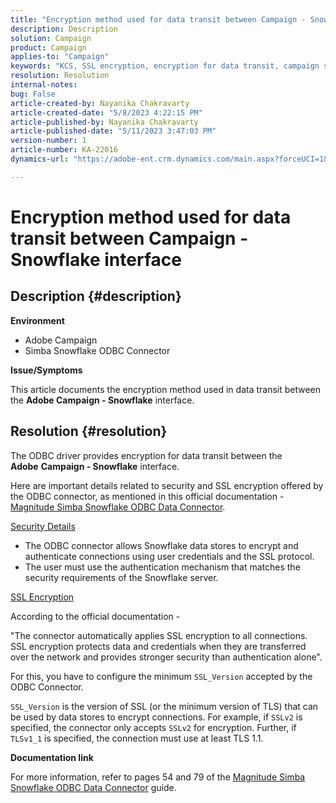 ```yaml
---
title: "Encryption method used for data transit between Campaign - Snowflake interface"
description: Description
solution: Campaign
product: Campaign
applies-to: "Campaign"
keywords: "KCS, SSL encryption, encryption for data transit, campaign snowflake interface, ODBC driver"
resolution: Resolution
internal-notes: 
bug: False
article-created-by: Nayanika Chakravarty
article-created-date: "5/8/2023 4:22:15 PM"
article-published-by: Nayanika Chakravarty
article-published-date: "5/11/2023 3:47:03 PM"
version-number: 1
article-number: KA-22016
dynamics-url: "https://adobe-ent.crm.dynamics.com/main.aspx?forceUCI=1&pagetype=entityrecord&etn=knowledgearticle&id=779bd679-bced-ed11-8849-6045bd006239"

---
```

# Encryption method used for data transit between Campaign - Snowflake interface

## Description {#description}


<b>Environment</b>

- Adobe Campaign
- Simba Snowflake ODBC Connector


<b>Issue/Symptoms</b>

This article documents the encryption method used in data transit between the <b>Adobe Campaign - Snowflake</b> interface.


## Resolution {#resolution}


The ODBC driver provides encryption for data transit between the <b>Adobe</b> <b>Campaign - Snowflake</b> interface.

Here are important details related to security and SSL encryption offered by the ODBC connector, as mentioned in this official documentation - [Magnitude Simba Snowflake ODBC Data Connector](https://docs.posit.co/drivers/1.8.0/pdf/Simba%20Snowflake%20ODBC%20Connector%20Install%20and%20Configuration%20Guide.pdf).

<u>Security Details</u>

- The ODBC connector allows Snowflake data stores to encrypt and authenticate connections using user credentials and the SSL protocol.
- The user must use the authentication mechanism that matches the security requirements of the Snowflake server.


<u>SSL Encryption</u>

According to the official documentation -

"The connector automatically applies SSL encryption to all connections. SSL encryption protects data and credentials when they are transferred over the network and provides stronger security than authentication alone".

For this, you have to configure the minimum `SSL_Version` accepted by the ODBC Connector.

`SSL_Version` is the version of SSL (or the minimum version of TLS) that can be used by data stores to encrypt connections. For example, if `SSLv2` is specified, the connector only accepts `SSLv2` for encryption. Further, if `TLSv1_1` is specified, the connection must use at least TLS 1.1.

<b>Documentation link</b>

For more information, refer to pages 54 and 79 of the [Magnitude Simba Snowflake ODBC Data Connector](https://docs.posit.co/drivers/1.8.0/pdf/Simba%20Snowflake%20ODBC%20Connector%20Install%20and%20Configuration%20Guide.pdf) guide.
